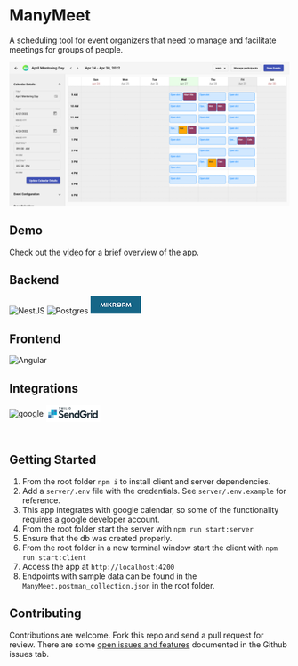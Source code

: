 # ManyMeet

A scheduling tool for event organizers that need to manage and facilitate meetings for groups of people.

![Screen shot from app](./client/app_demo.png)
## Demo
Check out the [video](https://www.youtube.com/watch?v=FFEztDTd5Ls) for a brief overview of the app.

## Backend
 ![NestJS](https://img.shields.io/badge/nestjs-%23E0234E.svg?style=for-the-badge&logo=nestjs&logoColor=white) ![Postgres](https://img.shields.io/badge/postgres-%23316192.svg?style=for-the-badge&logo=postgresql&logoColor=white) ![MikroOrm](./server/assets/mikroorm.png)

## Frontend
![Angular](https://img.shields.io/badge/angular-%23DD0031.svg?style=for-the-badge&logo=angular&logoColor=white)  

## Integrations
<div style="display: flex; gap: 4px; align-items:center; padding-bottom: 16px">
<img src="https://img.shields.io/badge/google-4285F4?style=for-the-badge&logo=google&logoColor=white" alt="google"/>  
<div style="background-color: white; width: fit-content; padding:4px;"><svg width="89px" height="20px" viewBox="0 0 147 33" version="1.1"><g id="Active" stroke="none" stroke-width="1" fill="none" fill-rule="evenodd"><g id="Products-Hover" transform="translate(-80.000000, -37.000000)"><g id="Navigation-Bar"><g id="SG-Twilio-Logo" transform="translate(80.000000, 37.000000)"><path d="M50.8034045,22.808402 C51.4136046,21.4424019 52.6924047,20.5124018 54.3784049,20.5124018 C56.064405,20.5124018 57.3142051,21.2970019 57.8374052,22.808402 L50.8034045,22.808402 Z M61.8484055,24.5524022 C61.8484055,20.3668018 58.7962053,17.0244015 54.3494049,17.0244015 C50.1638045,17.0244015 46.7922042,20.3958018 46.7922042,24.5816022 C46.7922042,28.7670026 49.9316045,32.1386029 54.4658049,32.1386029 C57.6060052,32.1386029 59.8646054,30.6238027 61.1354055,28.4524025 L57.9770052,26.5690024 C57.3070051,27.8546025 56.020805,28.6508026 54.4948049,28.6508026 C52.4020047,28.6508026 51.0942046,27.6042025 50.6290045,26.0056023 L61.8484055,26.0056023 L61.8484055,24.5524022 Z M142.916013,24.5524022 C142.916013,22.401602 141.346413,20.6576018 139.195812,20.6576018 C136.986812,20.6576018 135.300812,22.314402 135.300812,24.5524022 C135.300812,26.7904024 136.986812,28.4764025 139.195812,28.4764025 C141.346413,28.4764025 142.916013,26.7034024 142.916013,24.5524022 L142.916013,24.5524022 Z M131.406012,24.5816022 C131.406012,19.4372017 135.184612,17.0244015 138.469012,17.0244015 C140.358213,17.0244015 141.840613,17.7220016 142.799813,18.7392017 L142.799813,10.630001 L146.781813,10.630001 L146.781813,31.8478028 L142.799813,31.8478028 L142.799813,30.2204027 C141.840613,31.3540028 140.300213,32.1386029 138.411012,32.1386029 C135.329812,32.1386029 131.406012,29.6970027 131.406012,24.5816022 L131.406012,24.5816022 Z M128.480811,15.1032014 C129.796412,15.1032014 130.862812,14.0368013 130.862812,12.7212011 C130.862812,11.405601 129.796412,10.3392009 128.480811,10.3392009 C127.165411,10.3392009 126.099211,11.405601 126.099211,12.7212011 C126.099211,14.0368013 127.165411,15.1032014 128.480811,15.1032014 L128.480811,15.1032014 Z M126.490011,17.3152015 L130.471812,17.3152015 L130.471812,31.8478028 L126.490011,31.8478028 L126.490011,21.1810019 L125.044811,21.1808019 L126.490011,17.3152015 Z M115.88221,17.3152015 L119.835211,17.3152015 L119.835211,19.6986018 C120.561811,18.1872016 121.869811,17.3152015 123.846211,17.3152015 L125.445011,17.3152015 L124.001211,21.1808019 L122.916011,21.1808019 C120.794411,21.1808019 119.864211,22.285402 119.864211,24.9884022 L119.864211,31.8478028 L115.88221,31.8478028 L115.88221,17.3152015 Z M93.4808084,21.2390019 C93.4808084,15.1932014 98.0442088,10.3392009 104.322209,10.3392009 C107.46261,10.3392009 110.10341,11.470001 112.01541,13.2720012 C112.79361,14.0052013 113.45081,14.8498013 113.97201,15.7746014 L110.42621,17.9254016 C109.11821,15.5128014 107.11261,14.2630013 104.351409,14.2630013 C100.485609,14.2630013 97.4918087,17.4314016 97.4918087,21.2390019 C97.4918087,25.1338022 100.427609,28.2146025 104.496609,28.2146025 C107.57781,28.2146025 109.75741,26.4708024 110.51321,23.7676021 L103.857209,23.7676021 L103.857209,19.9020018 L114.87301,19.9020018 L114.87301,21.5296019 C114.87301,27.2266024 110.80401,32.1386029 104.496609,32.1386029 C97.8698088,32.1386029 93.4808084,27.1104024 93.4808084,21.2390019 L93.4808084,21.2390019 Z M88.6808079,24.5524022 C88.6808079,22.401602 87.1114078,20.6576018 84.9606076,20.6576018 C82.7516074,20.6576018 81.0656072,22.314402 81.0656072,24.5524022 C81.0656072,26.7904024 82.7516074,28.4764025 84.9606076,28.4764025 C87.1114078,28.4764025 88.6808079,26.7034024 88.6808079,24.5524022 L88.6808079,24.5524022 Z M77.1708069,24.5816022 C77.1708069,19.4372017 80.9492072,17.0244015 84.2338075,17.0244015 C86.1230077,17.0244015 87.6054078,17.7220016 88.5646079,18.7392017 L88.5646079,10.630001 L92.5466083,10.630001 L92.5466083,31.8478028 L88.5646079,31.8478028 L88.5646079,30.2204027 C87.6054078,31.3540028 86.0650077,32.1386029 84.1758075,32.1386029 C81.0948073,32.1386029 77.1708069,29.6970027 77.1708069,24.5816022 L77.1708069,24.5816022 Z M62.7792056,17.3152015 L66.732406,17.3152015 L66.732406,18.9428017 C67.662406,17.7510016 69.0868062,17.0244015 70.7434063,17.0244015 C74.1730066,17.0244015 76.2368068,19.2334017 76.2368068,22.9828021 L76.2368068,31.8478028 L72.1966065,31.8478028 L72.1966065,23.5060021 C72.1966065,21.5586019 71.2956064,20.4250018 69.5228062,20.4250018 C68.0112061,20.4250018 66.761406,21.4714019 66.761406,23.9128021 L66.761406,31.8478028 L62.7792056,31.8478028 L62.7792056,17.3152015 Z M30.2666027,28.3310025 L33.958203,25.4242023 C35.0044031,27.2266024 36.6612033,28.2728025 38.5502034,28.2728025 C40.6142036,28.2728025 41.7188037,26.9360024 41.7188037,25.4824023 C41.7188037,23.7386021 39.5966035,23.1866021 37.3296033,22.488602 C34.4814031,21.6168019 31.3130028,20.5124018 31.3130028,16.4430015 C31.3130028,13.0424012 34.2780031,10.3392009 38.3760034,10.3392009 C41.8350037,10.3392009 43.8114039,11.647201 45.5264041,13.4204012 L42.1836038,15.9490014 C41.3118037,14.6412013 40.0620036,13.9434012 38.4050034,13.9434012 C36.5158033,13.9434012 35.4988032,14.9608013 35.4988032,16.2978015 C35.4988032,17.9254016 37.5332034,18.4780017 39.8002036,19.2334017 C42.6780038,20.1634018 45.9332041,21.4424019 45.9332041,25.5118023 C45.9332041,28.8832026 43.2590039,32.1386029 38.5794034,32.1386029 C34.7430031,32.1386029 32.1852029,30.5112027 30.2666027,28.3310025 L30.2666027,28.3310025 Z" id="Fill-1" fill="#212F38"></path><polygon id="Fill-2" fill="#9DD6E3" points="8.52940076 31.8478028 17.0162015 31.8478028 17.0162015 23.3610021 8.52940076 23.3610021"></polygon><polygon id="Fill-3" fill="#9DD6E3" points="0.0426000038 23.3614021 8.52940076 23.3614021 8.52940076 14.8744013 0.0426000038 14.8744013"></polygon><polygon id="Fill-4" fill="#3F72AB" points="0.0428000038 31.8478028 8.52960076 31.8478028 8.52960076 23.3610021 0.0428000038 23.3610021"></polygon><polygon id="Fill-5" fill="#00A9D1" points="17.0162015 23.3614021 25.5030023 23.3614021 25.5030023 14.8744013 17.0162015 14.8744013"></polygon><polygon id="Fill-6" fill="#00A9D1" points="8.52940076 14.8746013 17.0162015 14.8746013 17.0162015 6.38780057 8.52940076 6.38780057"></polygon><polygon id="Fill-7" fill="#2191C4" points="8.52940076 23.3612021 17.0162015 23.3612021 17.0162015 14.8744013 8.52940076 14.8744013"></polygon><polygon id="Fill-8" fill="#3F72AB" points="17.0162015 14.8746013 25.5030023 14.8746013 25.5030023 6.38780057 17.0162015 6.38780057"></polygon><polyline id="Fill-9" fill="#212F38" points="34.2702031 1.26060011 34.2702031 6.20820056 33.125603 6.20820056 33.125603 1.26060011 31.3618028 1.26060011 31.3618028 0.270800024 36.0398032 0.270800024 36.0380032 1.26060011 34.2702031 1.26060011"></polyline><polyline id="Fill-10" fill="#212F38" points="44.382604 6.20820056 43.2984039 6.20820056 41.9818038 1.88840017 40.6654036 6.20820056 39.5898035 6.20820056 37.9304034 0.243000022 39.1316035 0.259400023 40.2350036 4.4614004 41.4742037 0.270800024 42.6186038 0.270800024 43.8578039 4.4614004 44.942004 0.270800024 46.0864041 0.270800024 44.382604 6.20820056"></polyline><polygon id="Fill-11" fill="#212F38" points="48.3440043 6.20820056 49.4884044 6.20820056 49.4884044 0.270800024 48.3440043 0.270800024"></polygon><polyline id="Fill-12" fill="#212F38" points="52.1398047 6.20820056 52.1398047 0.270800024 53.2844048 0.270800024 53.2844048 5.20140047 55.2634049 5.20140047 55.2734049 6.20820056 52.1398047 6.20820056"></polyline><polygon id="Fill-13" fill="#212F38" points="57.6488052 6.20820056 58.7932053 6.20820056 58.7932053 0.270800024 57.6488052 0.270800024"></polygon><path d="M64.0000057,1.1058001 C62.9846056,1.1058001 62.3738056,1.94040017 62.3738056,3.23980029 C62.3738056,4.53920041 62.9846056,5.37360048 64.0000057,5.37360048 C65.0240058,5.37360048 65.6350059,4.53920041 65.6350059,3.23980029 C65.6350059,1.94040017 65.0156058,1.1058001 64.0000057,1.1058001 M63.9916057,6.32040057 C62.3048056,6.32040057 61.2124055,5.08100045 61.2124055,3.24800029 C61.2124055,1.40660013 62.3134056,0.159200014 64.0086057,0.159200014 C65.7126059,0.159200014 66.787806,1.39780012 66.787806,3.23100029 C66.787806,5.06360045 65.6954059,6.32040057 63.9916057,6.32040057" id="Fill-14" fill="#212F38"></path></g></g></g></g></svg></div></div>  
  
#
## Getting Started
1. From the root folder `npm i` to install client and server dependencies.
1. Add a `server/.env` file with the credentials. See `server/.env.example` for reference.
1. This app integrates with google calendar, so some of the functionality requires a google developer account.
1. From the root folder start the server with `npm run start:server`
1. Ensure that the db was created properly. 
1. From the root folder in a new terminal window start the client with `npm run start:client` 
1. Access the app at `http://localhost:4200`
1. Endpoints with sample data can be found in the `ManyMeet.postman_collection.json` in the root folder.

## Contributing
Contributions are welcome. Fork this repo and send a pull request for review. There are some [open issues and features](https://github.com/ManyMeet/ManyMeet/issues) documented in the Github issues tab. 
